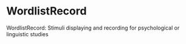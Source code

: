 # WordlistRecord
WordlistRecord: Stimuli displaying and recording for psychological or linguistic studies
